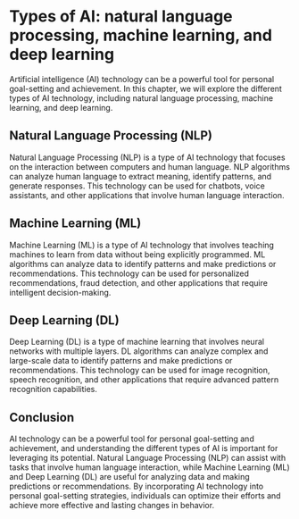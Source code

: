 Types of AI: natural language processing, machine learning, and deep learning
===============================================================================================================================================

Artificial intelligence (AI) technology can be a powerful tool for personal goal-setting and achievement. In this chapter, we will explore the different types of AI technology, including natural language processing, machine learning, and deep learning.

Natural Language Processing (NLP)
---------------------------------

Natural Language Processing (NLP) is a type of AI technology that focuses on the interaction between computers and human language. NLP algorithms can analyze human language to extract meaning, identify patterns, and generate responses. This technology can be used for chatbots, voice assistants, and other applications that involve human language interaction.

Machine Learning (ML)
---------------------

Machine Learning (ML) is a type of AI technology that involves teaching machines to learn from data without being explicitly programmed. ML algorithms can analyze data to identify patterns and make predictions or recommendations. This technology can be used for personalized recommendations, fraud detection, and other applications that require intelligent decision-making.

Deep Learning (DL)
------------------

Deep Learning (DL) is a type of machine learning that involves neural networks with multiple layers. DL algorithms can analyze complex and large-scale data to identify patterns and make predictions or recommendations. This technology can be used for image recognition, speech recognition, and other applications that require advanced pattern recognition capabilities.

Conclusion
----------

AI technology can be a powerful tool for personal goal-setting and achievement, and understanding the different types of AI is important for leveraging its potential. Natural Language Processing (NLP) can assist with tasks that involve human language interaction, while Machine Learning (ML) and Deep Learning (DL) are useful for analyzing data and making predictions or recommendations. By incorporating AI technology into personal goal-setting strategies, individuals can optimize their efforts and achieve more effective and lasting changes in behavior.
